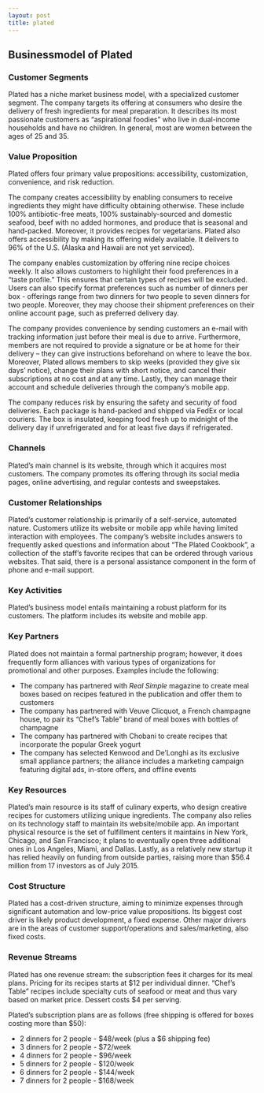```yaml
---
layout: post
title: plated
---
```


Businessmodel of Plated
------------------------

### Customer Segments

Plated has a niche market business model, with a specialized customer segment. The company targets its offering at consumers who desire the delivery of fresh ingredients for meal preparation. It describes its most passionate customers as “aspirational foodies” who live in dual-income households and have no children. In general, most are women between the ages of 25 and 35.

### Value Proposition

Plated offers four primary value propositions: accessibility, customization, convenience, and risk reduction.

The company creates accessibility by enabling consumers to receive ingredients they might have difficulty obtaining otherwise. These include 100% antibiotic-free meats, 100% sustainably-sourced and domestic seafood, beef with no added hormones, and produce that is seasonal and hand-packed. Moreover, it provides recipes for vegetarians. Plated also offers accessibility by making its offering widely available. It delivers to 96% of the U.S. (Alaska and Hawaii are not yet serviced).

The company enables customization by offering nine recipe choices weekly. It also allows customers to highlight their food preferences in a “taste profile.” This ensures that certain types of recipes will be excluded. Users can also specify format preferences such as number of dinners per box - offerings range from two dinners for two people to seven dinners for two people. Moreover, they may choose their shipment preferences on their online account page, such as preferred delivery day.

The company provides convenience by sending customers an e-mail with tracking information just before their meal is due to arrive. Furthermore, members are not required to provide a signature or be at home for their delivery – they can give instructions beforehand on where to leave the box. Moreover, Plated allows members to skip weeks (provided they give six days’ notice), change their plans with short notice, and cancel their subscriptions at no cost and at any time. Lastly, they can manage their account and schedule deliveries through the company’s mobile app.

The company reduces risk by ensuring the safety and security of food deliveries. Each package is hand-packed and shipped via FedEx or local couriers. The box is insulated, keeping food fresh up to midnight of the delivery day if unrefrigerated and for at least five days if refrigerated.

### Channels

Plated’s main channel is its website, through which it acquires most customers. The company promotes its offering through its social media pages, online advertising, and regular contests and sweepstakes.

### Customer Relationships

Plated’s customer relationship is primarily of a self-service, automated nature. Customers utilize its website or mobile app while having limited interaction with employees. The company’s website includes answers to frequently asked questions and information about “The Plated Cookbook”, a collection of the staff’s favorite recipes that can be ordered through various websites. That said, there is a personal assistance component in the form of phone and e-mail support.

### Key Activities

Plated’s business model entails maintaining a robust platform for its customers. The platform includes its website and mobile app.

### Key Partners

Plated does not maintain a formal partnership program; however, it does frequently form alliances with various types of organizations for promotional and other purposes. Examples include the following:

 * The company has partnered with *Real Simple* magazine to create meal boxes based on recipes featured in the publication and offer them to customers
* The company has partnered with Veuve Clicquot, a French champagne house, to pair its “Chef’s Table” brand of meal boxes with bottles of champagne
* The company has partnered with Chobani to create recipes that incorporate the popular Greek yogurt
* The company has selected Kenwood and De’Longhi as its exclusive small appliance partners; the alliance includes a marketing campaign featuring digital ads, in-store offers, and offline events
 ### Key Resources

Plated’s main resource is its staff of culinary experts, who design creative recipes for customers utilizing unique ingredients. The company also relies on its technology staff to maintain its website/mobile app. An important physical resource is the set of fulfillment centers it maintains in New York, Chicago, and San Francisco; it plans to eventually open three additional ones in Los Angeles, Miami, and Dallas. Lastly, as a relatively new startup it has relied heavily on funding from outside parties, raising more than $56.4 million from 17 investors as of July 2015.

### Cost Structure

Plated has a cost-driven structure, aiming to minimize expenses through significant automation and low-price value propositions. Its biggest cost driver is likely product development, a fixed expense. Other major drivers are in the areas of customer support/operations and sales/marketing, also fixed costs.

### Revenue Streams

Plated has one revenue stream: the subscription fees it charges for its meal plans. Pricing for its recipes starts at $12 per individual dinner. “Chef’s Table” recipes include specialty cuts of seafood or meat and thus vary based on market price. Dessert costs $4 per serving.

Plated’s subscription plans are as follows (free shipping is offered for boxes costing more than $50):

 * 2 dinners for 2 people - $48/week (plus a $6 shipping fee)
* 3 dinners for 2 people - $72/week
* 4 dinners for 2 people - $96/week
* 5 dinners for 2 people - $120/week
* 6 dinners for 2 people - $144/week
* 7 dinners for 2 people - $168/week
